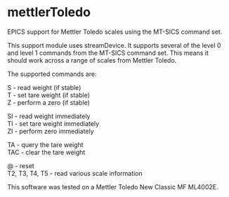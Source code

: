 # mettlerToledo
EPICS support for Mettler Toledo scales using the MT-SICS command set.

This support module uses streamDevice. It supports several of the level 0 and level 1 commands from the MT-SICS command set. This means it should work across a range of scales from Mettler Toledo. 

The supported commands are:

S - read weight (if stable)  
T - set tare weight (if stable)  
Z - perform a zero (if stable)  

SI - read weight immediately  
TI - set tare weight immediately  
ZI - perform zero immediately  

TA - query the tare weight  
TAC - clear the tare weight  

@ - reset  
T2, T3, T4, T5 - read various scale information

This software was tested on a Mettler Toledo New Classic MF ML4002E. 


